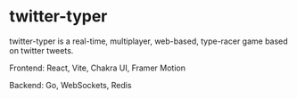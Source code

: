 # twitter-typer

twitter-typer is a real-time, multiplayer, web-based, type-racer game based on twitter tweets. 

Frontend: React, Vite, Chakra UI, Framer Motion

Backend: Go, WebSockets, Redis
